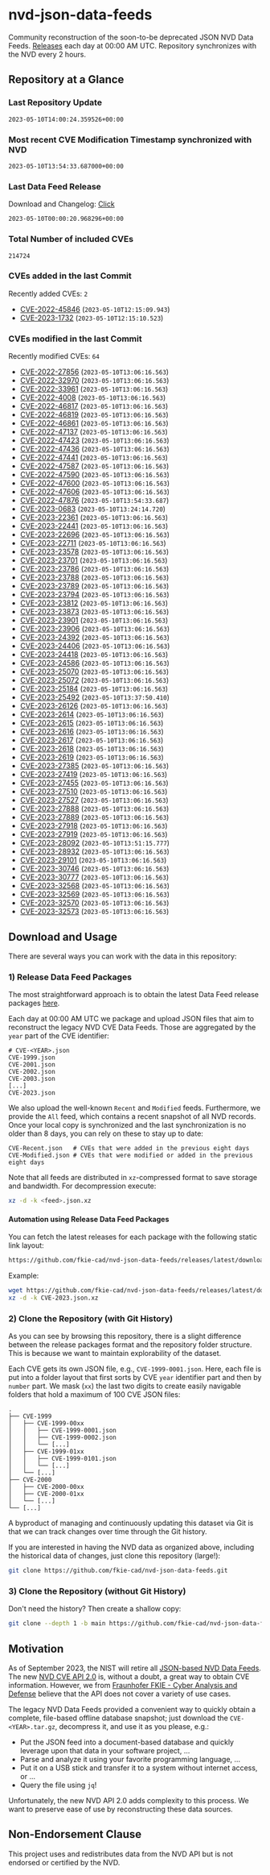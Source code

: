 # nvd-json-data-feeds

Community reconstruction of the soon-to-be deprecated JSON NVD Data Feeds. 
[Releases](releases/latest) each day at 00:00 AM UTC.
Repository synchronizes with the NVD every 2 hours.

## Repository at a Glance

### Last Repository Update

```plain
2023-05-10T14:00:24.359526+00:00
```

### Most recent CVE Modification Timestamp synchronized with NVD

```plain
2023-05-10T13:54:33.687000+00:00
```

### Last Data Feed Release

Download and Changelog: [Click](releases/latest)

```plain
2023-05-10T00:00:20.968296+00:00
```

### Total Number of included CVEs

```plain
214724
```

### CVEs added in the last Commit

Recently added CVEs: `2`

* [CVE-2022-45846](CVE-2022/CVE-2022-458xx/CVE-2022-45846.json) (`2023-05-10T12:15:09.943`)
* [CVE-2023-1732](CVE-2023/CVE-2023-17xx/CVE-2023-1732.json) (`2023-05-10T12:15:10.523`)


### CVEs modified in the last Commit

Recently modified CVEs: `64`

* [CVE-2022-27856](CVE-2022/CVE-2022-278xx/CVE-2022-27856.json) (`2023-05-10T13:06:16.563`)
* [CVE-2022-32970](CVE-2022/CVE-2022-329xx/CVE-2022-32970.json) (`2023-05-10T13:06:16.563`)
* [CVE-2022-33961](CVE-2022/CVE-2022-339xx/CVE-2022-33961.json) (`2023-05-10T13:06:16.563`)
* [CVE-2022-4008](CVE-2022/CVE-2022-40xx/CVE-2022-4008.json) (`2023-05-10T13:06:16.563`)
* [CVE-2022-46817](CVE-2022/CVE-2022-468xx/CVE-2022-46817.json) (`2023-05-10T13:06:16.563`)
* [CVE-2022-46819](CVE-2022/CVE-2022-468xx/CVE-2022-46819.json) (`2023-05-10T13:06:16.563`)
* [CVE-2022-46861](CVE-2022/CVE-2022-468xx/CVE-2022-46861.json) (`2023-05-10T13:06:16.563`)
* [CVE-2022-47137](CVE-2022/CVE-2022-471xx/CVE-2022-47137.json) (`2023-05-10T13:06:16.563`)
* [CVE-2022-47423](CVE-2022/CVE-2022-474xx/CVE-2022-47423.json) (`2023-05-10T13:06:16.563`)
* [CVE-2022-47436](CVE-2022/CVE-2022-474xx/CVE-2022-47436.json) (`2023-05-10T13:06:16.563`)
* [CVE-2022-47441](CVE-2022/CVE-2022-474xx/CVE-2022-47441.json) (`2023-05-10T13:06:16.563`)
* [CVE-2022-47587](CVE-2022/CVE-2022-475xx/CVE-2022-47587.json) (`2023-05-10T13:06:16.563`)
* [CVE-2022-47590](CVE-2022/CVE-2022-475xx/CVE-2022-47590.json) (`2023-05-10T13:06:16.563`)
* [CVE-2022-47600](CVE-2022/CVE-2022-476xx/CVE-2022-47600.json) (`2023-05-10T13:06:16.563`)
* [CVE-2022-47606](CVE-2022/CVE-2022-476xx/CVE-2022-47606.json) (`2023-05-10T13:06:16.563`)
* [CVE-2022-47876](CVE-2022/CVE-2022-478xx/CVE-2022-47876.json) (`2023-05-10T13:54:33.687`)
* [CVE-2023-0683](CVE-2023/CVE-2023-06xx/CVE-2023-0683.json) (`2023-05-10T13:24:14.720`)
* [CVE-2023-22361](CVE-2023/CVE-2023-223xx/CVE-2023-22361.json) (`2023-05-10T13:06:16.563`)
* [CVE-2023-22441](CVE-2023/CVE-2023-224xx/CVE-2023-22441.json) (`2023-05-10T13:06:16.563`)
* [CVE-2023-22696](CVE-2023/CVE-2023-226xx/CVE-2023-22696.json) (`2023-05-10T13:06:16.563`)
* [CVE-2023-22711](CVE-2023/CVE-2023-227xx/CVE-2023-22711.json) (`2023-05-10T13:06:16.563`)
* [CVE-2023-23578](CVE-2023/CVE-2023-235xx/CVE-2023-23578.json) (`2023-05-10T13:06:16.563`)
* [CVE-2023-23701](CVE-2023/CVE-2023-237xx/CVE-2023-23701.json) (`2023-05-10T13:06:16.563`)
* [CVE-2023-23786](CVE-2023/CVE-2023-237xx/CVE-2023-23786.json) (`2023-05-10T13:06:16.563`)
* [CVE-2023-23788](CVE-2023/CVE-2023-237xx/CVE-2023-23788.json) (`2023-05-10T13:06:16.563`)
* [CVE-2023-23789](CVE-2023/CVE-2023-237xx/CVE-2023-23789.json) (`2023-05-10T13:06:16.563`)
* [CVE-2023-23794](CVE-2023/CVE-2023-237xx/CVE-2023-23794.json) (`2023-05-10T13:06:16.563`)
* [CVE-2023-23812](CVE-2023/CVE-2023-238xx/CVE-2023-23812.json) (`2023-05-10T13:06:16.563`)
* [CVE-2023-23873](CVE-2023/CVE-2023-238xx/CVE-2023-23873.json) (`2023-05-10T13:06:16.563`)
* [CVE-2023-23901](CVE-2023/CVE-2023-239xx/CVE-2023-23901.json) (`2023-05-10T13:06:16.563`)
* [CVE-2023-23906](CVE-2023/CVE-2023-239xx/CVE-2023-23906.json) (`2023-05-10T13:06:16.563`)
* [CVE-2023-24392](CVE-2023/CVE-2023-243xx/CVE-2023-24392.json) (`2023-05-10T13:06:16.563`)
* [CVE-2023-24406](CVE-2023/CVE-2023-244xx/CVE-2023-24406.json) (`2023-05-10T13:06:16.563`)
* [CVE-2023-24418](CVE-2023/CVE-2023-244xx/CVE-2023-24418.json) (`2023-05-10T13:06:16.563`)
* [CVE-2023-24586](CVE-2023/CVE-2023-245xx/CVE-2023-24586.json) (`2023-05-10T13:06:16.563`)
* [CVE-2023-25070](CVE-2023/CVE-2023-250xx/CVE-2023-25070.json) (`2023-05-10T13:06:16.563`)
* [CVE-2023-25072](CVE-2023/CVE-2023-250xx/CVE-2023-25072.json) (`2023-05-10T13:06:16.563`)
* [CVE-2023-25184](CVE-2023/CVE-2023-251xx/CVE-2023-25184.json) (`2023-05-10T13:06:16.563`)
* [CVE-2023-25492](CVE-2023/CVE-2023-254xx/CVE-2023-25492.json) (`2023-05-10T13:37:50.410`)
* [CVE-2023-26126](CVE-2023/CVE-2023-261xx/CVE-2023-26126.json) (`2023-05-10T13:06:16.563`)
* [CVE-2023-2614](CVE-2023/CVE-2023-26xx/CVE-2023-2614.json) (`2023-05-10T13:06:16.563`)
* [CVE-2023-2615](CVE-2023/CVE-2023-26xx/CVE-2023-2615.json) (`2023-05-10T13:06:16.563`)
* [CVE-2023-2616](CVE-2023/CVE-2023-26xx/CVE-2023-2616.json) (`2023-05-10T13:06:16.563`)
* [CVE-2023-2617](CVE-2023/CVE-2023-26xx/CVE-2023-2617.json) (`2023-05-10T13:06:16.563`)
* [CVE-2023-2618](CVE-2023/CVE-2023-26xx/CVE-2023-2618.json) (`2023-05-10T13:06:16.563`)
* [CVE-2023-2619](CVE-2023/CVE-2023-26xx/CVE-2023-2619.json) (`2023-05-10T13:06:16.563`)
* [CVE-2023-27385](CVE-2023/CVE-2023-273xx/CVE-2023-27385.json) (`2023-05-10T13:06:16.563`)
* [CVE-2023-27419](CVE-2023/CVE-2023-274xx/CVE-2023-27419.json) (`2023-05-10T13:06:16.563`)
* [CVE-2023-27455](CVE-2023/CVE-2023-274xx/CVE-2023-27455.json) (`2023-05-10T13:06:16.563`)
* [CVE-2023-27510](CVE-2023/CVE-2023-275xx/CVE-2023-27510.json) (`2023-05-10T13:06:16.563`)
* [CVE-2023-27527](CVE-2023/CVE-2023-275xx/CVE-2023-27527.json) (`2023-05-10T13:06:16.563`)
* [CVE-2023-27888](CVE-2023/CVE-2023-278xx/CVE-2023-27888.json) (`2023-05-10T13:06:16.563`)
* [CVE-2023-27889](CVE-2023/CVE-2023-278xx/CVE-2023-27889.json) (`2023-05-10T13:06:16.563`)
* [CVE-2023-27918](CVE-2023/CVE-2023-279xx/CVE-2023-27918.json) (`2023-05-10T13:06:16.563`)
* [CVE-2023-27919](CVE-2023/CVE-2023-279xx/CVE-2023-27919.json) (`2023-05-10T13:06:16.563`)
* [CVE-2023-28092](CVE-2023/CVE-2023-280xx/CVE-2023-28092.json) (`2023-05-10T13:51:15.777`)
* [CVE-2023-28932](CVE-2023/CVE-2023-289xx/CVE-2023-28932.json) (`2023-05-10T13:06:16.563`)
* [CVE-2023-29101](CVE-2023/CVE-2023-291xx/CVE-2023-29101.json) (`2023-05-10T13:06:16.563`)
* [CVE-2023-30746](CVE-2023/CVE-2023-307xx/CVE-2023-30746.json) (`2023-05-10T13:06:16.563`)
* [CVE-2023-30777](CVE-2023/CVE-2023-307xx/CVE-2023-30777.json) (`2023-05-10T13:06:16.563`)
* [CVE-2023-32568](CVE-2023/CVE-2023-325xx/CVE-2023-32568.json) (`2023-05-10T13:06:16.563`)
* [CVE-2023-32569](CVE-2023/CVE-2023-325xx/CVE-2023-32569.json) (`2023-05-10T13:06:16.563`)
* [CVE-2023-32570](CVE-2023/CVE-2023-325xx/CVE-2023-32570.json) (`2023-05-10T13:06:16.563`)
* [CVE-2023-32573](CVE-2023/CVE-2023-325xx/CVE-2023-32573.json) (`2023-05-10T13:06:16.563`)


## Download and Usage

There are several ways you can work with the data in this repository:

### 1) Release Data Feed Packages

The most straightforward approach is to obtain the latest Data Feed release packages [here](releases/latest).

Each day at 00:00 AM UTC we package and upload JSON files that aim to reconstruct the legacy NVD CVE Data Feeds.
Those are aggregated by the `year` part of the CVE identifier:

```
# CVE-<YEAR>.json
CVE-1999.json
CVE-2001.json
CVE-2002.json
CVE-2003.json
[...]
CVE-2023.json
```

We also upload the well-known `Recent` and `Modified` feeds.
Furthermore, we provide the `All` feed, which contains a recent snapshot of all NVD records.
Once your local copy is synchronized and the last synchronization is no older than 8 days, you can rely on these to stay up to date:

```plain
CVE-Recent.json   # CVEs that were added in the previous eight days
CVE-Modified.json # CVEs that were modified or added in the previous eight days
```

Note that all feeds are distributed in `xz`-compressed format to save storage and bandwidth.
For decompression execute:

```sh
xz -d -k <feed>.json.xz
```


#### Automation using Release Data Feed Packages

You can fetch the latest releases for each package with the following static link layout:

```sh
https://github.com/fkie-cad/nvd-json-data-feeds/releases/latest/download/CVE-<YEAR>.json.xz
```

Example:

```sh
wget https://github.com/fkie-cad/nvd-json-data-feeds/releases/latest/download/CVE-2023.json.xz
xz -d -k CVE-2023.json.xz
```

### 2) Clone the Repository (with Git History)

As you can see by browsing this repository, there is a slight difference between the release packages format and the repository folder structure.
This is because we want to maintain explorability of the dataset.

Each CVE gets its own JSON file, e.g., `CVE-1999-0001.json`.
Here, each file is put into a folder layout that first sorts by CVE `year` identifier part and then by `number` part.
We mask (`xx`) the last two digits to create easily navigable folders that hold a maximum of 100 CVE JSON files:

```plain
.
├── CVE-1999
│   ├── CVE-1999-00xx
│   │   ├── CVE-1999-0001.json
│   │   ├── CVE-1999-0002.json
│   │   └── [...]
│   ├── CVE-1999-01xx
│   │   ├── CVE-1999-0101.json
│   │   └── [...]
│   └── [...]
├── CVE-2000
│   ├── CVE-2000-00xx
│   ├── CVE-2000-01xx
│   └── [...]
└── [...]
```

A byproduct of managing and continuously updating this dataset via Git is that we can track changes over time through the Git history.

If you are interested in having the NVD data as organized above, including the historical data of changes, just clone this repository (large!):

```sh
git clone https://github.com/fkie-cad/nvd-json-data-feeds.git
```

### 3) Clone the Repository (without Git History)

Don't need the history? Then create a shallow copy:

```sh
git clone --depth 1 -b main https://github.com/fkie-cad/nvd-json-data-feeds.git
```

## Motivation

As of September 2023, the NIST will retire all [JSON-based NVD Data Feeds](https://nvd.nist.gov/vuln/data-feeds#divRetirementBanner-1).
The new [NVD CVE API 2.0](https://nvd.nist.gov/developers/vulnerabilities) is, without a doubt, a great way to obtain CVE information.
However, we from [Fraunhofer FKIE - Cyber Analysis and Defense](https://www.fkie.fraunhofer.de/en/departments/cad.html) believe that the API does not cover a variety of use cases.

The legacy NVD Data Feeds provided a convenient way to quickly obtain a complete, file-based offline database snapshot; just download the `CVE-<YEAR>.tar.gz`, decompress it, and use it as you please, e.g.:

* Put the JSON feed into a document-based database and quickly leverage upon that data in your software project, ...
* Parse and analyze it using your favorite programming language, ...
* Put it on a USB stick and transfer it to a system without internet access, or ...
* Query the file using `jq`!

Unfortunately, the new NVD API 2.0 adds complexity to this process.
We want to preserve ease of use by reconstructing these data sources.

## Non-Endorsement Clause

This project uses and redistributes data from the NVD API but is not endorsed or certified by the NVD.